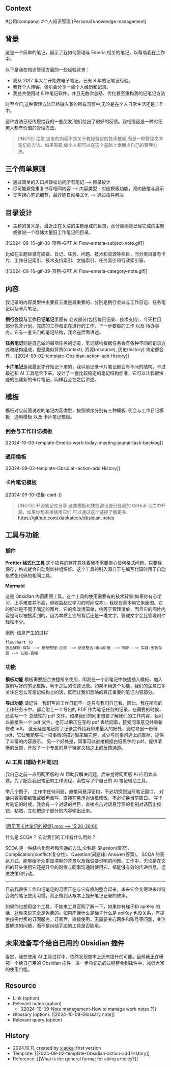 ## Context

#公司(company) #个人知识管理 (Personal knowledge management)

## 背景

这是一个简单的笔记，展示了我如何管理与 Emeria 相关的笔记，以帮助我在工作中。

以下是我在知识管理方面的一些经验背景：

- 我从 2017 年大二开始做电子笔记，已有 8 年的记笔记经验。
- 我有个人博客，偶尔会分享一些个人经历和记录。
- 我总共使用过 6 种笔记软件，并且无数次总结、优化甚至重构我的记笔记方法

时至今日,这种管理方法已经融入我的所有习惯中,无论是在个人日常生活还是工作中。

这种方法已经传授给我的一些朋友,他们给出了很好的反馈。我相信这是一种对任何人都有价值的管理方法。

> [!NOTE] 注意
> 这里的内容不是关于教授特定的技术框架,而是一种管理文本笔记的方法。如果需要,每个人都可以在这个基础上发展出自己的管理方法。

## 三个简单原则

- 通过简单的入口点轻松访问所有笔记 --> 目录设计
- 尽可能避免重复书写相同内容 --> 内容类型 - 对应模板功能，双向链接与展示
- 无需担心笔记细节，最好能自动格式化 --> 通过插件解决

## 目录设计

- 主题的含义是，最近正在关注的主题组成的目录，而分类则是已经完成的主题或者说一个存储大量旧工作笔记的目录。

![[2024-09-16-gif-38-项目-GPT AI Flow-emeria-subject-note.gif]]

比如在主题目录有摘要、日记、任务、问题、技术和资源等栏目，而分类目录有卡片、工作日记索引、技术支持索引、文档索引、任务索引和行政索引等。

![[2024-09-16-gif-39-项目-GPT AI Flow-emeria-category-note.gif]]

## 内容

我记录的内容类型中主要有三类是最重要的，分别是例行会议与工作日记、任务笔记以及卡片笔记。

**例行会议与工作日记笔记**里面有 会议部分(包括每日记录、技术支持)，今天栏目部分包含计划，完成的工作和正在进行的工作，下一步要做的工作 以及 待办事务。它有一套专门的笔记结构，我会在后面讲述。

**任务笔记**则是自己做的每项任务的记录，笔记结构根据任务会有各种不同的记录方式和结构组成，但是类似背景(context), 资源(resource), 历史(history) 肯定都会有。[[2024-09-02-template-Obsidian-action-add History]]

**卡片笔记**是我最近才开始记下来的，我以前记录卡片笔记都会有不同的结构，不过最近和 AI 工具组合下来，设计了一套比较稳定的笔记结构标准，它可以让我很快速的创建新的卡片笔记，同样我会在之后讲述。

## 模板

模板对应前面说过的笔记内容类型，按照顺序分别有三种模板: 例会与工作日记模板，通用模板 以及 卡片笔记模板。

### 例会与工作日记模板

[[2024-10-09-template-Emeria-work-today-meeting-jounal-task-backlog]]

### 通用模板

[[2024-09-02-template-Obsidian-action-add History]]

### 卡片笔记模板

[[2024-09-10-模板-card-<subject>]]

> [!NOTE] 开源笔记库分享
> 这些模板和快捷键设置已在我的 GitHub 仓库中开源。如果你想直接使用它们,可以通过这个链接了解更多: https://github.com/xiaokatech/obsidian-notes

## 工具与功能

### 插件

**Prettier 格式化工具**
这个插件的存在意味着我不需要担心任何格式问题。只要我保存，格式就会自动刷新并组织好。这个工具的引入源自于在编写代码时用于自动格式化代码的相同工具。

**Mermaid**

这是 Obsidian 内置画图工具，这个工具的使用需要有的技术背景(如果你有心学习，上手难度并不高，但收益超过学习的时间成本)，我现在基本用它来画图。它的好处是不同于固定的图片，它的修改很简单，约等于管理清单，而且它的图片内容是可以被搜索到的，因为本质上它的背后还是一堆文字。管理文字会比管理附件轻松不少。

案例: 信息产生的过程

```mermaid
flowchart TD
信息捕捉-保存 --> 信息整理-过滤 --> 信息整合-输出价值 --> 知识 --> 实践-去伪存真 --> 认知-真知
```

### 功能

**模板功能**
模板需要配合快捷指令使用，即我在一个新笔记中快捷插入模板，加入提前写好的笔记框架，利于之后的快速记录。如果不用这个功能，我们的注意过多关注在怎么写笔记结构上的话，反而让我们忽略的真正重要的笔记内容部分。

**导出功能**
请记住，我们写的工作日记不一定只有我们自己看。因此，我在所有的工作任务卡中，都会附上一个导出的 PDF 作为笔记任务的记录，在需要的时候，还会写一个 总结性的 pdf 文件。如果我们的同事想要了解我们的工作内容，我可以直接丢一个 pdf 文件，也可以把正在写的 pdf 丢给同事，接受同事意见并重新修改 pdf。
这无疑是笔记除了记录之外给我带来最大的好处，通过导出一份份 pdf，它让我能够把一项事情的描述越来越完整，减少与同事沟通上的摩擦，提供了丰富的内容展示。
另一个好处是，同事可以直接根据白纸黑字的 pdf，提供清晰的反馈，开放了一个专属的基于特定文档之上的反馈通道。

### AI 工具 (辅助卡片笔记)

我自己之前一直用网页版的 AI 帮助我解决问题，后来觉得网页版 AI 应用太麻烦。为了配合我记笔记的工作流程，索性写了个自己的 AI 笔记辅助工具。

举几个例子，
工作中任何问题，直接问悬浮窗口，不必切换到当前笔记窗口。
对话内容需要编辑或者再重写，直接在悬浮对话框修改，不必切换当前窗口。
写卡片笔记的时候，我会有一个对话的栏目，直接点击对话悬浮窗的复制对话历史按钮，粘贴，立刻把这个部分的内容输出出来。

---

[[展示写卡片笔记的视频].mov --> 15:20-20:00](https://www.bilibili.com/video/BV19xtde6EAi/)

什么是 SCQA？
它对我们的工作有什么用处？

SCQA 是一种结构化思考和沟通的方法,全称是 Situation(情况)、Complication/conflict(复杂性)、Question(问题)和 Answer(答案)。
SCQA 的表达方式，能够给听众更加清晰的背景以及强调要说明的问题。工作中，无论是在文档的开头使用它还是开会的时候与同事沟通时使用它，都能够有效的传递信息，促进决策和行动。

---

目前我很多工作和记笔记的习惯正在与它有机的整合起来，未来它会变得越来越符合我的笔记使用习惯。真正做到从根本上提升笔记记录的效率。

如果你也想用这个工具，不妨来工具官网了解一下，如果你有梯子和 apiKey 的话，对你来说完全是免费的。如果不懂什么是梯子什么是 apiKey 也没关系，有提供按需付费的订阅服务，订阅后，直接使用，无需要关心网络和账号等问题，关注要解决的问题，而不是纠结手边的工具是否能用。

## 未来准备写个给自己用的 Obsidian 插件

当然，我在使用 AI 工具过程中，依然发现效率上还有提升的可能。目前我正在研究一个给自己用的 Obsidian 插件，进一步将记录的过程整合到插件中，减低大家的使用门槛。

## Resource

- Link (option)
- Relevant notes (option)
    - [[2024-10-09-Note management-How to manage work notes ?]]
- Glossary (option): [[2024-10-09-Glossary note]]
- Relevant query (option)

## History

- 2024.10.11, created by [xiaoka](https://www.xiaokaup.com/): first version
- Template: [[2024-09-02-template-Obsidian-action-add History]]
- Reference: [[What is the general format for citing articles?]]
